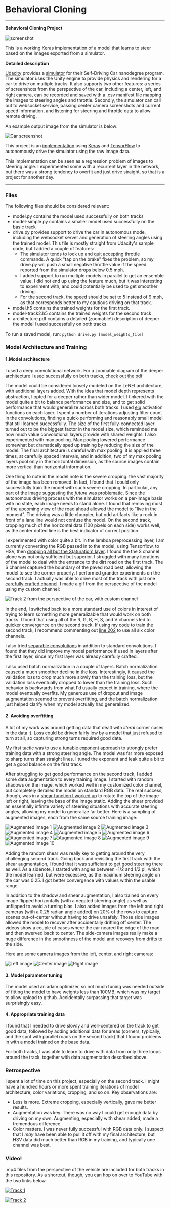 # **Behavioral Cloning** 

---

**Behavioral Cloning Project**

![screenshot][screenshot]

This is a working Keras implementation of a model that learns to steer
based on the images exported from a simulator.

**Detailed description**

[Udacity](https://www.udacity.com/) provides a [simulator](https://github.com/udacity/self-driving-car-sim) for their Self-Driving Car nanodegree program.
The simulator uses the Unity engine to provide physics and rendering for a car to drive on multiple tracks. It also supports two other features: a series of screenshots from the perspective of the car, including a center, left, and right camera, can be recorded and saved with a .csv manifest file mapping the images to steering angles and throttle. Secondly, the simulator can call out to websocket service, passing center camera screenshots and current speed information, and listening for steering and throttle data to allow remote driving.

An example output image from the simulator is below:

![Car screenshot][Car screenshot]

This project is an [implementation](https://github.com/gardenermike/behavioral-cloning/blob/master/model.py) using [Keras](https://keras.io/) and [TensorFlow](https://www.tensorflow.org/) to autonomously drive the simulator using the raw image data.

This implementation can be seen as a regression problem of images to steering angle. I experimented some with a recurrent layer in the network, but there was a strong tendency to overfit and just drive straight, so that is a project for another day.


[//]: # (Image References)

[Car screenshot]: ./images/center_2017_07_19_14_59_55_829.jpg "Example data"
[Narrow image]: ./images/output.jpg "Narrow slice of image"
[Augmented image 1]: ./images/output_0.jpg "Augmented image 1"
[Augmented image 2]: ./images/output_1.jpg "Augmented image 2"
[Augmented image 3]: ./images/output_2.jpg "Augmented image 3"
[Augmented image 4]: ./images/output_3.jpg "Augmented image 4"
[Augmented image 5]: ./images/output_4.jpg "Augmented image 5"
[Augmented image 6]: ./images/output_5.jpg "Augmented image 6"
[Augmented image 7]: ./images/output_6.jpg "Augmented image 7"
[Augmented image 8]: ./images/output_7.jpg "Augmented image 8"
[Augmented image 9]: ./images/output_8.jpg "Augmented image 9"
[Augmented image 10]: ./images/output_9.jpg "Augmented image 10"
[gif_as_model]: ./images/track_2_as_model.gif "Track 2 as model"
[screenshot]: ./images/screenshot.png "Screenshot"
[left_image]: ./images/left_2017_06_23_12_57_27_008.jpg "Left image"
[center_image]: ./images/center_2017_06_23_12_57_27_008.jpg "Center image"
[right_image]: ./images/right_2017_06_23_12_57_27_008.jpg "Right image"

---
### Files

The following files should be considered relevant:
* model.py contains the model used successfully on both tracks
* model-simple.py contains a smaller model used successfully on the basic track
* drive.py provides support to drive the car in autonomous mode, including the websocket server and generation of steering angles using the trained model. This file is mostly straight from Udacity's sample code, but I added a couple of features:
  - The simulator tends to lock up and quit accepting throttle commands. A quick "tap on the brake" fixes the problem, so my drive.py will push a small negative throttle value if the speed reported from the simulator drops below 0.5 mph.
  - I added support to run multiple models in parallel to get an ensemble value. I did not end up using the feature much, but it was interesting to experiment with, and could potentially be used to get smoother driving.
  - For the second track, the [speed](https://github.com/gardenermike/behavioral-cloning/blob/master/drive.py#L48) should be set to 5 instead of 9 mph, as that corresponds better to my cautious driving on that track.
* model.h5 contains the trained weights for the first track.
* model-track2.h5 contains the trained weights for the second track
* architecture.pdf contains a detailed (zoomable!) description of deeper the model I used successfully on both tracks

To run a saved model, run:
`python drive.py [model_weights_file]`


### Model Architecture and Training

#### 1.Model architecture

I used a deep convolutional network. For a zoomable diagram of the deeper architecture I used successfully on both tracks, [check out the pdf](https://raw.githubusercontent.com/gardenermike/behavioral-cloning/master/architecture.pdf)

The model could be considered loosely modeled on the LeNEt architecture, with additional layers added. With the idea that model depth represents abstraction, I opted for a deeper rather than wider model. I tinkered with the model quite a bit to balance performance and size, and to get solid performance that would generalize across both tracks.
I used [elu](https://arxiv.org/abs/1511.07289) activation functions on each layer.
I spent a number of iterations adjusting filter count in the convolutions, finding a quick-performing and reasonably small model that still learned successfully. The size of the first fully-connected layer turned out to be the biggest factor in the model size, which reminded me how much value convolutional layers provide with shared weights.
I also experimented with max pooling. Max pooling lowered performance somewhat but dramatically sped up training by reducing the size of the model. The final architecture is careful with max pooling: it is applied three times, at carefully spaced intervals, and in addition, two of my max pooling layers pool only in the horizontal dimension, as the source images contain more vertical than horizontal information.

One thing to note in the model note is the severe cropping: the vast majority of the image has been removed. In fact, I found that I could only successfully train the model with such severe cropping. In particular, any part of the image suggesting the _future_ was problematic. Since the autonomous driving process with the simulator works on a per-image basis with no state, each image needs to stand alone. I found that removing most of the upcoming view of the road ahead allowed the model to "live in the moment". The driving was a little choppier, but odd artifacts like a rock in front of a lane line would not confuse the model. On the second track, cropping much of the horizontal data (100 pixels on each side) works well, as the center dotted line is the best indicator of correct position.

I experimented with color quite a bit. In the lambda preprocessing layer, I am currently converting the RGB passed in to the model, using Tensorflow, to HSV, then [dropping all but the S(aturation) layer](https://github.com/gardenermike/behavioral-cloning/blob/master/model.py#L202). I found the the S channel alone was not only sufficient but superior. I struggled with many iterations of the model to deal with the entrance to the dirt road on the first track. The S channel captured the boundary of the paved road best, allowing the model to see the corner properly.
I performed grander experiments on the second track. I actually was able to drive most of the track with just one [carefully crafted channel](https://github.com/gardenermike/behavioral-cloning/blob/master/model-track2.py#L217).
I made a gif from the perspective of the model using my custom channel:

![Track 2 from the perspective of the car, with custom channel][gif_as_model]

In the end, I switched back to a more standard use of colors in interest of trying to learn something more generalizable that would work on both tracks. I found that using all of the R, G, B, H, S, and V channels led to quicker convergence on the second track. If using my code to train the second track, I recommend commenting out [line 202](https://github.com/gardenermike/behavioral-cloning/blob/master/model.py#L202) to use all six color channels.

I also tried [separable convolutions](https://arxiv.org/abs/1610.02357) in addition to standard convolutions. I found that they did improve my model performance if used in layers after the first layer, since my first layer was already carefully crafted.

I also used batch normalization in a couple of layers. Batch normalization caused a much smoother decline in the loss. Interestingly, it caused the validation loss to drop much more slowly than the training loss, but the validation loss eventually dropped to lower than the training loss. Such behavior is backwards from what I'd usually expect in training, where the model eventually overfits. My generous use of dropout and image augmentation seemed to prevent overfitting, and the batch normalization just helped clarify when my model actually had generalized.

#### 2. Avoiding overfitting

A lot of my work was around getting data that dealt with _literal_ corner cases in the data :). Loss could be driven fairly low by a model that just refused to turn at all, so capturing strong turns required good data.

My first tactic was to use a [tunable exponent approach](https://github.com/gardenermike/behavioral-cloning/blob/master/model.py#L130) to strongly prefer training data with a strong steering angle. The model was far more exposed to sharp turns than straight lines. I tuned the exponent and leak quite a bit to get a good balance on the first track.

After struggling to get good performance on the second track, I added some data augmentation to every training image. I started with random shadows on the image, which worked well in my customized color channel, but completely derailed the model on standard RGB data. The real success, though, was in a [shear function I worked up](https://github.com/gardenermike/behavioral-cloning/blob/master/model.py#L98) to rotate the top of the image left or right, leaving the base of the image static. Adding the shear provided an essentially infinite variety of steering situations with accurate steering angles, allowing my model to generalize far better. Here is a sampling of augmented images, each from the same source training image:

![Augmented image 1][Augmented image 1]
![Augmented image 2][Augmented image 2]
![Augmented image 3][Augmented image 3]
![Augmented image 4][Augmented image 4]
![Augmented image 5][Augmented image 5]
![Augmented image 6][Augmented image 6]
![Augmented image 7][Augmented image 7]
![Augmented image 8][Augmented image 8]
![Augmented image 9][Augmented image 9]
![Augmented image 10][Augmented image 10]


Adding the random shear was really key to getting around the very challenging second track. Going back and revisiting the first track with the shear augmentation, I found that it was sufficient to get good steering there as well. As a sidenote, I started with angles between -1/2 and 1/2 pi, which the model learned, but were excessive, as the maximum steering angle on the car was 0.25. I got better convergence with values within the usable range.

In addition to the shadow and shear augmentation, I also trained on every image flipped horizontally (with a negated steering angle) as well as unflipped to avoid a turning bias. I also added images from the left and right cameras (with a 0.25 radian angle added) on 20% of the rows to capture scenes out-of-center without having to drive unsafely. Those side images allowed the model to recover after accidentally drifting off center. The videos show a couple of cases where the car neared the edge of the road and then swerved back to center. The side-camera images really make a huge difference in the smoothness of the model and recovery from drifts to the side.

Here are some camera images from the left, center, and right cameras:

![Left image][left_image]
![Center image][center_image]
![Right image][right_image]


#### 3. Model parameter tuning

The model used an adam optimizer, so not much tuning was needed outside of fitting the model to have weights less than 100MB, which was my target to allow upload to github. Accidentally surpassing that target was surprisingly easy.

#### 4. Appropriate training data

I found that I needed to drive slowly and well-centered on the track to get good data, followed by adding additional data for areas (corners, typically, and the spot with parallel roads on the second track) that I found problems in with a model trained on the base data.

For both tracks, I was able to learn to drive with data from only three loops around the track, together with data augmentation described above.


### Retrospective
I spent a lot of time on this project, especially on the second track. I might have a hundred hours or more spent training iterations of model architecture, color variations, cropping, and so on.
Key observations are:
* Less is more. Extreme cropping, especially vertically, gave me better results.
* Augmentation was key. There was no way I could get enough data by driving on my own. Augmenting, especially with shear added, made a tremendous difference.
* Color matters. I was never fully successful with RGB data only. I suspect that I _may_ have been able to pull it off with my final architecture, but HSV data did much better than RGB in my training, and typically one channel was best.

### Video!

.mp4 files from the perspective of the vehicle are included for both tracks in this repository. As a shortcut, though, you can hop on over to YouTube with the two links below.

[![Track 1](http://img.youtube.com/vi/7yL9rPkTVy8/hqdefault.jpg)](https://youtu.be/7yL9rPkTVy8)

[![Track 2](http://img.youtube.com/vi/bSAa5H7R92s/hqdefault.jpg)](https://youtu.be/bSAa5H7R92s)
